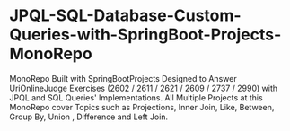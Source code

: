 # JPQL-SQL-Database-Custom-Queries-with-SpringBoot-Projects-MonoRepo
MonoRepo Built with SpringBootProjects Designed to Answer UriOnlineJudge Exercises (2602 / 2611 / 2621 / 2609 / 2737 / 2990) with JPQL and SQL Queries' Implementations. All Multiple Projects at this MonoRepo cover Topics such as Projections, Inner Join, Like, Between, Group By, Union , Difference and Left Join.
